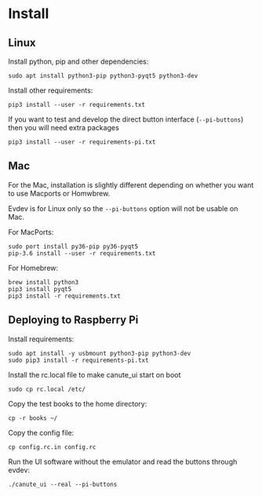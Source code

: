 # Install

## Linux

Install python, pip and other dependencies:

    sudo apt install python3-pip python3-pyqt5 python3-dev

Install other requirements: 

    pip3 install --user -r requirements.txt 

If you want to test and develop the direct button interface (`--pi-buttons`) then you will need extra packages

    pip3 install --user -r requirements-pi.txt

## Mac
For the Mac, installation is slightly different depending on whether you want to use Macports or Homwbrew.

Evdev is for Linux only so the `--pi-buttons` option will not be usable on Mac.

For MacPorts:

    sudo port install py36-pip py36-pyqt5
    pip-3.6 install --user -r requirements.txt

For Homebrew:

    brew install python3
    pip3 install pyqt5
    pip3 install -r requirements.txt


## Deploying to Raspberry Pi

Install requirements:

    sudo apt install -y usbmount python3-pip python3-dev
    sudo pip3 install -r requirements-pi.txt

Install the rc.local file to make canute_ui start on boot

    sudo cp rc.local /etc/

Copy the test books to the home directory:

    cp -r books ~/

Copy the config file:

    cp config.rc.in config.rc 

Run the UI software without the emulator and read the buttons through evdev:

    ./canute_ui --real --pi-buttons
